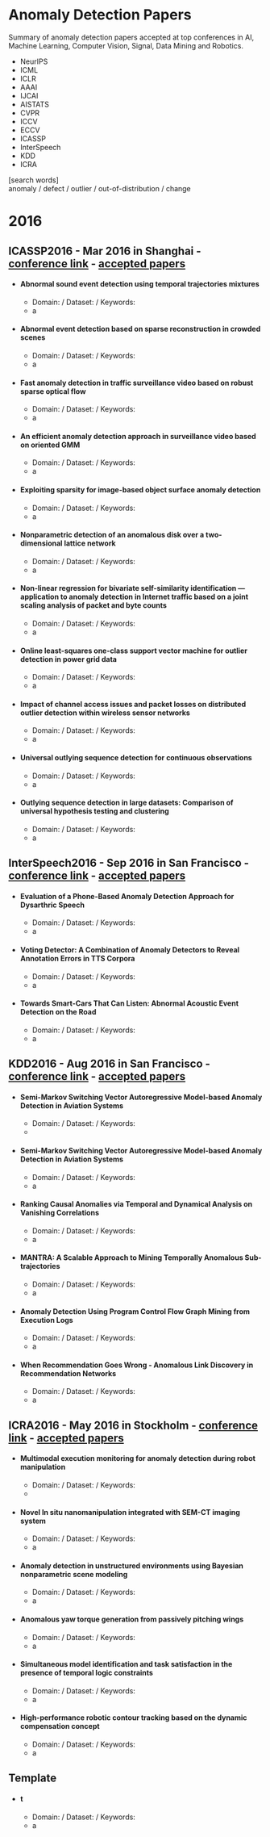 # Anomaly Detection Papers
Summary of anomaly detection papers accepted at top conferences in AI, Machine Learning, Computer Vision, Signal, Data Mining and Robotics.
- NeurIPS
- ICML
- ICLR
- AAAI
- IJCAI
- AISTATS
- CVPR
- ICCV
- ECCV
- ICASSP
- InterSpeech
- KDD
- ICRA

[search words]  
anomaly / defect / outlier / out-of-distribution / change

# 2016
## ICASSP2016 - Mar 2016 in Shanghai - [conference link](https://www.2016.ieeeicassp.org/) - [accepted papers](https://ieeexplore.ieee.org/xpl/conhome/7465907/proceeding)
- #### Abnormal sound event detection using temporal trajectories mixtures
  - Domain:  / Dataset:  / Keywords:  
  - a
- #### Abnormal event detection based on sparse reconstruction in crowded scenes
  - Domain:  / Dataset:  / Keywords:  
  - a
- #### Fast anomaly detection in traffic surveillance video based on robust sparse optical flow
  - Domain:  / Dataset:  / Keywords:  
  - a
- #### An efficient anomaly detection approach in surveillance video based on oriented GMM
  - Domain:  / Dataset:  / Keywords:  
  - a
- #### Exploiting sparsity for image-based object surface anomaly detection
  - Domain:  / Dataset:  / Keywords:  
  - a
- #### Nonparametric detection of an anomalous disk over a two-dimensional lattice network
  - Domain:  / Dataset:  / Keywords:  
  - a
- #### Non-linear regression for bivariate self-similarity identification — application to anomaly detection in Internet traffic based on a joint scaling analysis of packet and byte counts
  - Domain:  / Dataset:  / Keywords:  
  - a
- #### Online least-squares one-class support vector machine for outlier detection in power grid data
  - Domain:  / Dataset:  / Keywords:  
  - a
- #### Impact of channel access issues and packet losses on distributed outlier detection within wireless sensor networks
  - Domain:  / Dataset:  / Keywords:  
  - a
- #### Universal outlying sequence detection for continuous observations
  - Domain:  / Dataset:  / Keywords:  
  - a
- #### Outlying sequence detection in large datasets: Comparison of universal hypothesis testing and clustering
  - Domain:  / Dataset:  / Keywords:  
  - a


## InterSpeech2016 - Sep 2016 in San Francisco - [conference link](https://www.isca-speech.org/archive/interspeech_2016/index.html) - [accepted papers](https://www.isca-speech.org/archive/interspeech_2016/index.html)
- #### Evaluation of a Phone-Based Anomaly Detection Approach for Dysarthric Speech
  - Domain:  / Dataset:  / Keywords:  
  - a
- #### Voting Detector: A Combination of Anomaly Detectors to Reveal Annotation Errors in TTS Corpora
  - Domain:  / Dataset:  / Keywords:  
  - a
- #### Towards Smart-Cars That Can Listen: Abnormal Acoustic Event Detection on the Road
  - Domain:  / Dataset:  / Keywords:  
  - a


## KDD2016 - Aug 2016 in San Francisco - [conference link](https://www.kdd.org/kdd2016/) - [accepted papers](https://www.kdd.org/kdd2016/program/accepted-papers)
- #### Semi-Markov Switching Vector Autoregressive Model-based Anomaly Detection in Aviation Systems
  - Domain:  / Dataset:  / Keywords:  
  - 
- #### Semi-Markov Switching Vector Autoregressive Model-based Anomaly Detection in Aviation Systems
  - Domain:  / Dataset:  / Keywords:  
  - a
- #### Ranking Causal Anomalies via Temporal and Dynamical Analysis on Vanishing Correlations
  - Domain:  / Dataset:  / Keywords:  
  - a
- #### MANTRA: A Scalable Approach to Mining Temporally Anomalous Sub-trajectories
  - Domain:  / Dataset:  / Keywords:  
  - a
- #### Anomaly Detection Using Program Control Flow Graph Mining from Execution Logs
  - Domain:  / Dataset:  / Keywords:  
  - a
- #### When Recommendation Goes Wrong - Anomalous Link Discovery in Recommendation Networks
  - Domain:  / Dataset:  / Keywords:  
  - a


## ICRA2016 - May 2016 in Stockholm - [conference link](https://www.icra2016.org/) - [accepted papers](https://ieeexplore.ieee.org/xpl/conhome/7478842/proceeding)
- #### Multimodal execution monitoring for anomaly detection during robot manipulation
  - Domain:  / Dataset:  / Keywords:  
  -
- #### Novel In situ nanomanipulation integrated with SEM-CT imaging system
  - Domain:  / Dataset:  / Keywords:  
  - a
- #### Anomaly detection in unstructured environments using Bayesian nonparametric scene modeling
  - Domain:  / Dataset:  / Keywords:  
  - a
- #### Anomalous yaw torque generation from passively pitching wings
  - Domain:  / Dataset:  / Keywords:  
  - a
- #### Simultaneous model identification and task satisfaction in the presence of temporal logic constraints
  - Domain:  / Dataset:  / Keywords:  
  - a
- #### High-performance robotic contour tracking based on the dynamic compensation concept
  - Domain:  / Dataset:  / Keywords:  
  - a


## Template
- #### t
  - Domain:  / Dataset:  / Keywords:  
  - a
